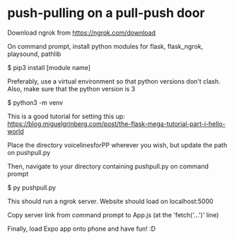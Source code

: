 # push-pulling on a pull-push door
Download ngrok from https://ngrok.com/download

On command prompt, install python modules for flask, flask_ngrok, playsound, pathlib

  $ pip3 install [module name]

Preferably, use a virtual environment so that python versions don't clash. Also, make sure that the python version is 3
  
  $ python3 -m venv <virtual env name> 
  
  This is a good tutorial for setting this up: https://blog.miguelgrinberg.com/post/the-flask-mega-tutorial-part-i-hello-world

Place the directory voicelinesforPP wherever you wish, but update the path on pushpull.py 

Then, navigate to your directory containing pushpull.py on command prompt

  $ py pushpull.py
  
  This should run a ngrok server. Website should load on localhost:5000
 
Copy server link from command prompt to App.js (at the 'fetch('...')' line) 

Finally, load Expo app onto phone and have fun! :D
